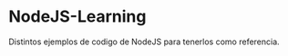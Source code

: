 # NodeJS-Learning

Distintos ejemplos de codigo de NodeJS para tenerlos como referencia.

                         

